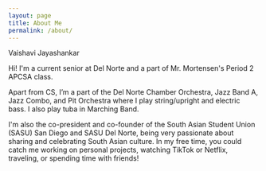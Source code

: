 ```yaml
---
layout: page
title: About Me
permalink: /about/
---
```


Vaishavi Jayashankar 

Hi! I'm a current senior at Del Norte and a part of Mr. Mortensen's Period 2 APCSA class. 

Apart from CS, I’m a part of the Del Norte Chamber Orchestra, Jazz Band A, Jazz Combo, and Pit Orchestra where I play string/upright and electric bass. I also play tuba in Marching Band. 

I'm also the co-president and co-founder of the South Asian Student Union (SASU) San Diego and SASU Del Norte, being very passionate about sharing and celebrating South Asian culture. In my free time, you could catch me working on personal projects, watching TikTok or Netflix, traveling, or spending time with friends!
